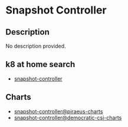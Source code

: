 # Snapshot Controller

## Description

No description provided.

## k8 at home search

- [snapshot-controller](https://nanne.dev/k8s-at-home-search/#/snapshot-controller)

## Charts

- [snapshot-controller@piraeus-charts](https://piraeus.io/helm-charts/)
- [snapshot-controller@democratic-csi-charts](https://democratic-csi.github.io/charts/)
